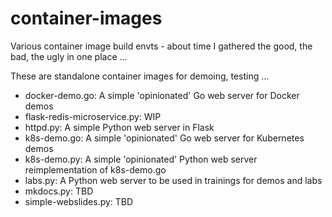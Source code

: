 # container-images

Various container image build envts - about time I gathered the good, the bad, the ugly in one place ...

These are standalone container images for demoing, testing ...


- docker-demo.go: A simple 'opinionated' Go web server for Docker demos
- flask-redis-microservice.py: WIP
- httpd.py: A simple Python web server in Flask
- k8s-demo.go: A simple 'opinionated' Go web server for Kubernetes demos
- k8s-demo.py: A simple 'opinionated' Python web server reimplementation of k8s-demo.go
- labs.py: A Python web server to be used in trainings for demos and labs
- mkdocs.py: TBD
- simple-webslides.py: TBD
